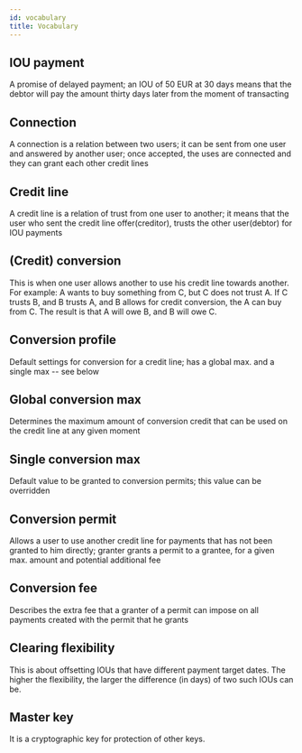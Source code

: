 ```yaml
---
id: vocabulary
title: Vocabulary
---
```


## IOU payment

A promise of delayed payment; an IOU of 50 EUR at 30 days means that the debtor will pay the amount thirty days later from the moment of transacting

## Connection

A connection is a relation between two users; it can be sent from one user and answered by another user; once accepted, the uses are connected and they can grant each other credit lines

## Credit line

A credit line is a relation of trust from one user to another; it means that the user who sent the credit line offer(creditor), trusts the other user(debtor) for IOU payments

## (Credit) conversion

This is when one user allows another to use his credit line towards another. For example: A wants to buy something from C, but C does not trust A. If C trusts B, and B trusts A, and B allows for credit conversion, the A can buy from C. The result is that A will owe B, and B will owe C.

## Conversion profile

Default settings for conversion for a credit line; has a global max. and a single max -- see below

## Global conversion max

Determines the maximum amount of conversion credit that can be used on the credit line at any given moment

## Single conversion max

Default value to be granted to conversion permits; this value can be overridden

## Conversion permit

Allows a user to use another credit line for payments that has not been granted to him directly; granter grants a permit to a grantee, for a given max. amount and potential additional fee

## Conversion fee

Describes the extra fee that a granter of a permit can impose on all payments created with the permit that he grants

## Clearing flexibility

This is about offsetting IOUs that have different payment target dates. The higher the flexibility, the larger the difference (in days) of two such IOUs can be.

## Master key

It is a cryptographic key for protection of other keys.